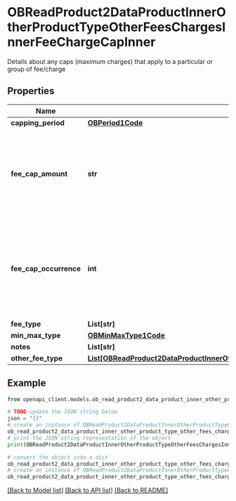 # OBReadProduct2DataProductInnerOtherProductTypeOtherFeesChargesInnerFeeChargeCapInner

Details about any caps (maximum charges) that apply to a particular or group of fee/charge

## Properties

Name | Type | Description | Notes
------------ | ------------- | ------------- | -------------
**capping_period** | [**OBPeriod1Code**](OBPeriod1Code.md) |  | [optional] 
**fee_cap_amount** | **str** | Cap amount charged for a fee/charge (where it is charged in terms of an amount rather than a rate) | [optional] 
**fee_cap_occurrence** | **int** | fee/charges are captured dependent on the number of occurrences rather than capped at a particular amount | [optional] 
**fee_type** | **List[str]** |  | 
**min_max_type** | [**OBMinMaxType1Code**](OBMinMaxType1Code.md) |  | 
**notes** | **List[str]** |  | [optional] 
**other_fee_type** | [**List[OBReadProduct2DataProductInnerOtherProductTypeLoanInterestLoanInterestTierBandSetInnerLoanInterestFeesChargesInnerLoanInterestFeeChargeCapInnerOtherFeeTypeInner]**](OBReadProduct2DataProductInnerOtherProductTypeLoanInterestLoanInterestTierBandSetInnerLoanInterestFeesChargesInnerLoanInterestFeeChargeCapInnerOtherFeeTypeInner.md) |  | [optional] 

## Example

```python
from openapi_client.models.ob_read_product2_data_product_inner_other_product_type_other_fees_charges_inner_fee_charge_cap_inner import OBReadProduct2DataProductInnerOtherProductTypeOtherFeesChargesInnerFeeChargeCapInner

# TODO update the JSON string below
json = "{}"
# create an instance of OBReadProduct2DataProductInnerOtherProductTypeOtherFeesChargesInnerFeeChargeCapInner from a JSON string
ob_read_product2_data_product_inner_other_product_type_other_fees_charges_inner_fee_charge_cap_inner_instance = OBReadProduct2DataProductInnerOtherProductTypeOtherFeesChargesInnerFeeChargeCapInner.from_json(json)
# print the JSON string representation of the object
print(OBReadProduct2DataProductInnerOtherProductTypeOtherFeesChargesInnerFeeChargeCapInner.to_json())

# convert the object into a dict
ob_read_product2_data_product_inner_other_product_type_other_fees_charges_inner_fee_charge_cap_inner_dict = ob_read_product2_data_product_inner_other_product_type_other_fees_charges_inner_fee_charge_cap_inner_instance.to_dict()
# create an instance of OBReadProduct2DataProductInnerOtherProductTypeOtherFeesChargesInnerFeeChargeCapInner from a dict
ob_read_product2_data_product_inner_other_product_type_other_fees_charges_inner_fee_charge_cap_inner_from_dict = OBReadProduct2DataProductInnerOtherProductTypeOtherFeesChargesInnerFeeChargeCapInner.from_dict(ob_read_product2_data_product_inner_other_product_type_other_fees_charges_inner_fee_charge_cap_inner_dict)
```
[[Back to Model list]](../README.md#documentation-for-models) [[Back to API list]](../README.md#documentation-for-api-endpoints) [[Back to README]](../README.md)


